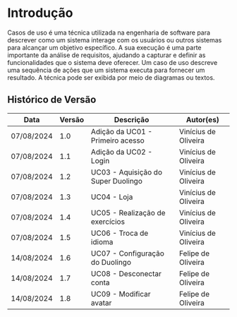 # Introdução

Casos de uso é uma técnica utilizada na engenharia de software para descrever como um sistema interage com os usuários ou outros sistemas para alcançar um objetivo específico. A sua execução é uma parte importante da análise de requisitos, ajudando a capturar e definir as funcionalidades que o sistema deve oferecer. Um caso de uso descreve uma sequência de ações que um sistema executa para fornecer um resultado. A técnica pode ser exibida por meio de diagramas ou textos.

## Histórico de Versão

| Data | Versão | Descrição | Autor(es) |
| ---- | ------ | --------- | --------- |
| 07/08/2024 | 1.0 | Adição da UC01 - Primeiro acesso | Vinícius de Oliveira |
| 07/08/2024 | 1.1 | Adição da UC02 - Login | Vinícius de Oliveira |
| 07/08/2024 | 1.2 | UC03 - Aquisição do Super Duolingo | Vinícius de Oliveira |
| 07/08/2024 | 1.3 | UC04 - Loja | Vinícius de Oliveira |
| 07/08/2024 | 1.4 | UC05 - Realização de exercícios | Vinícius de Oliveira |
| 07/08/2024 | 1.5 | UC06 - Troca de idioma | Vinícius de Oliveira |
| 14/08/2024 | 1.6 | UC07 - Configuração do Duolingo | Felipe de Oliveira |
| 14/08/2024 | 1.7 | UC08 - Desconectar conta | Felipe de Oliveira |
| 14/08/2024 | 1.8 | UC09 - Modificar avatar | Felipe de Oliveira |